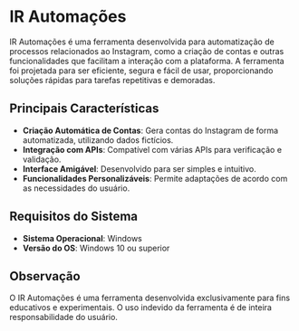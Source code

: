 # IR Automações

IR Automações é uma ferramenta desenvolvida para automatização de processos relacionados ao Instagram, como a criação de contas e outras funcionalidades que facilitam a interação com a plataforma. A ferramenta foi projetada para ser eficiente, segura e fácil de usar, proporcionando soluções rápidas para tarefas repetitivas e demoradas.

## Principais Características

- **Criação Automática de Contas**: Gera contas do Instagram de forma automatizada, utilizando dados fictícios.
- **Integração com APIs**: Compatível com várias APIs para verificação e validação.
- **Interface Amigável**: Desenvolvido para ser simples e intuitivo.
- **Funcionalidades Personalizáveis**: Permite adaptações de acordo com as necessidades do usuário.

## Requisitos do Sistema

- **Sistema Operacional**: Windows
- **Versão do OS**: Windows 10 ou superior

## Observação

O IR Automações é uma ferramenta desenvolvida exclusivamente para fins educativos e experimentais. O uso indevido da ferramenta é de inteira responsabilidade do usuário.
